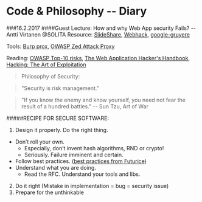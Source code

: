 # Code & Philosophy -- Diary
###16.2.2017
####Guest Lecture: How and why Web App security Fails? -- Antti Virtanen @SOLITA 
Resource: [SlideShare](http://www.slideshare.net/Solita_Oy/webapp-securitytut2017), [Webhack](http://www.webhack.fi/), [google-gruyere](http://google-gruyere.appspot.com/)

Tools: [Burp prox](https://portswigger.net/burp/), [OWASP Zed Attack Proxy](https://www.owasp.org/index.php/OWASP_Zed_Attack_Proxy_Project)

Reading: [OWASP Top-10 risks](https://www.owasp.org/index.php/Top_10_2013-Top_10), [The Web Application Hacker's Handbook](https://leaksource.files.wordpress.com/2014/08/the-web-application-hackers-handbook.pdf), [Hacking: The Art of Exploitation](https://leaksource.files.wordpress.com/2014/08/hacking-the-art-of-exploitation.pdf)


> Philosophy of Security: 

> "Security is risk management."

> "If you know the enemy and know yourself, you need not fear the result of a hundred battles." -- Sun Tzu, Art of War

#####RECIPE FOR SECURE SOFTWARE:

1. Design it properly. Do the right thing. 
  * Don’t roll your own. 
    * Especially, don’t invent hash algorithms, RND or crypto!
    * Seriously. Failure imminent and certain. 
  * Follow best practices. ([best practices from Futurice](https://github.com/aprilsnows/backend-best-practices#security))
  * Understand what you are doing. 
    * Read the RFC. Understand your tools and libs.
2. Do it right (Mistake in implementation = bug = security issue)
3. Prepare for the unthinkable
